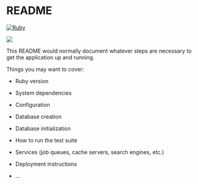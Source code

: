 # README

[![Ruby](https://github.com/Lhasa23/AWDR6/actions/workflows/ruby.yml/badge.svg?branch=main)](https://github.com/Lhasa23/AWDR6/actions/workflows/ruby.yml)

<a href="https://github.com/Lhasa23/AWDR6/graphs/contributors">
  <img src="https://contrib.rocks/image?repo=Lhasa23/AWDR6" />
</a>

This README would normally document whatever steps are necessary to get the
application up and running.

Things you may want to cover:

* Ruby version

* System dependencies

* Configuration

* Database creation

* Database initialization

* How to run the test suite

* Services (job queues, cache servers, search engines, etc.)

* Deployment instructions

* ...
